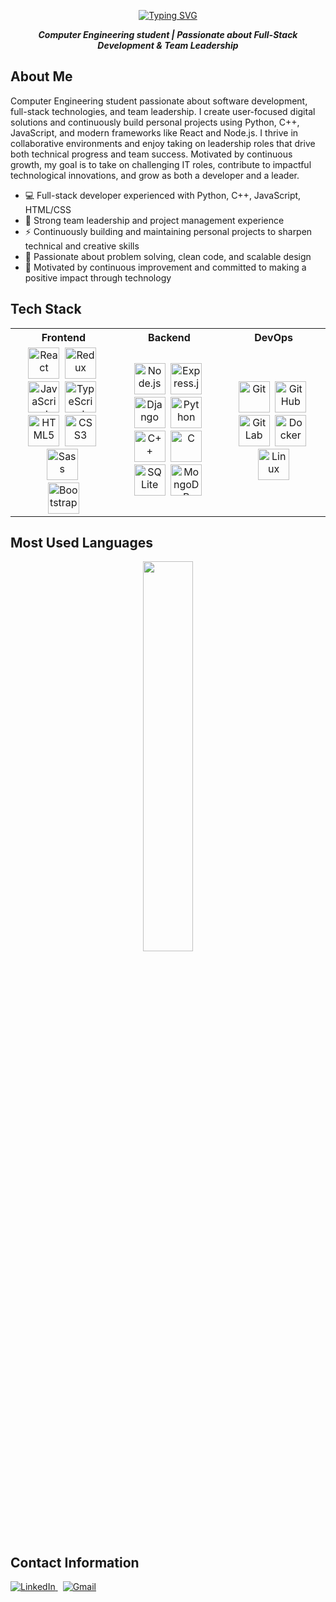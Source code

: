 <p align="center">
  <a href="https://git.io/typing-svg">
    <img src="https://readme-typing-svg.herokuapp.com?font=Ubuntu&weight=700&size=32&pause=1000&color=007ACC&center=true&vCenter=true&width=435&lines=Hi,+I'm+Max+Vilà+Ruiz+%F0%9F%91%8B" alt="Typing SVG" />
  </a>
</p>

<p align="center"><strong><em>
Computer Engineering student | Passionate about Full-Stack Development & Team Leadership
</em></strong></p>


## About Me

Computer Engineering student passionate about software development, full-stack technologies, and team leadership. I create user-focused digital solutions and continuously build personal projects using Python, C++, JavaScript, and modern frameworks like React and Node.js. 
I thrive in collaborative environments and enjoy taking on leadership roles that drive both technical progress and team success.
Motivated by continuous growth, my goal is to take on challenging IT roles, contribute to impactful technological innovations, and grow as both a developer and a leader.

- 💻 Full-stack developer experienced with Python, C++, JavaScript, HTML/CSS
- 👥 Strong team leadership and project management experience
- ⚡️ Continuously building and maintaining personal projects to sharpen technical and creative skills
- 🧩 Passionate about problem solving, clean code, and scalable design
- 🚀 Motivated by continuous improvement and committed to making a positive impact through technology


## Tech Stack

<table>
  <tr>
    <th>Frontend</th>
    <th>Backend</th>
    <th>DevOps</th>
  </tr>

<tr>
  <!-- Frontend -->
  <td align="center">
    <img src="https://cdn.jsdelivr.net/gh/devicons/devicon/icons/react/react-original.svg" width="50" title="React"/>&nbsp;
    <img src="https://cdn.jsdelivr.net/gh/devicons/devicon/icons/redux/redux-original.svg" width="50" title="Redux"/>&nbsp;
    <img src="https://cdn.jsdelivr.net/gh/devicons/devicon/icons/javascript/javascript-original.svg" width="50" title="JavaScript"/>&nbsp;
    <img src="https://cdn.jsdelivr.net/gh/devicons/devicon/icons/typescript/typescript-original.svg" width="50" title="TypeScript"/>&nbsp;
    <br/>
    <img src="https://cdn.jsdelivr.net/gh/devicons/devicon/icons/html5/html5-original.svg" width="50" title="HTML5"/>&nbsp;
    <img src="https://cdn.jsdelivr.net/gh/devicons/devicon/icons/css3/css3-original.svg" width="50" title="CSS3"/>&nbsp;
    <img src="https://cdn.jsdelivr.net/gh/devicons/devicon/icons/sass/sass-original.svg" width="50" title="Sass"/>&nbsp;
    <br/>
    <img src="https://cdn.jsdelivr.net/gh/devicons/devicon/icons/bootstrap/bootstrap-original.svg" width="50" title="Bootstrap"/>
  </td>

  <!-- Backend -->
  <td align="center">
    <img src="https://cdn.jsdelivr.net/gh/devicons/devicon/icons/nodejs/nodejs-original.svg" width="50" title="Node.js"/>&nbsp;
    <img src="https://cdn.jsdelivr.net/gh/devicons/devicon/icons/express/express-original.svg" width="50" title="Express.js"/>&nbsp;
    <img src="https://cdn.jsdelivr.net/gh/devicons/devicon/icons/django/django-plain.svg" width="50" title="Django"/>&nbsp;
    <img src="https://cdn.jsdelivr.net/gh/devicons/devicon/icons/python/python-original.svg" width="50" title="Python"/>&nbsp;
    <br/>
    <img src="https://cdn.jsdelivr.net/gh/devicons/devicon/icons/cplusplus/cplusplus-original.svg" width="50" title="C++"/>&nbsp;
    <img src="https://cdn.jsdelivr.net/gh/devicons/devicon/icons/c/c-original.svg" width="50" title="C"/>&nbsp;
    <img src="https://cdn.jsdelivr.net/gh/devicons/devicon/icons/sqlite/sqlite-original.svg" width="50" title="SQLite"/>&nbsp;
    <img src="https://cdn.jsdelivr.net/gh/devicons/devicon/icons/mongodb/mongodb-original.svg" width="50" title="MongoDB"/>&nbsp;
  </td>

  <!-- DevOps -->
  <td align="center">
    <img src="https://cdn.jsdelivr.net/gh/devicons/devicon/icons/git/git-original.svg" width="50" title="Git"/>&nbsp;
    <img src="https://cdn.jsdelivr.net/gh/devicons/devicon/icons/github/github-original.svg" width="50" title="GitHub"/>&nbsp;
    <img src="https://cdn.jsdelivr.net/gh/devicons/devicon/icons/gitlab/gitlab-original.svg" width="50" title="GitLab"/>&nbsp;
    <img src="https://cdn.jsdelivr.net/gh/devicons/devicon/icons/docker/docker-original.svg" width="50" title="Docker"/>&nbsp;
    <br/>
    <img src="https://cdn.jsdelivr.net/gh/devicons/devicon/icons/linux/linux-original.svg" width="50" title="Linux"/>
  </td>
</tr>
</table>


## Most Used Languages

<p align="center">
  <img src="https://github-readme-stats.vercel.app/api/top-langs/?username=MaxVilaRuiz&layout=compact&theme=tokyonight" width="40%" />
</p>


## Contact Information

<a href="https://www.linkedin.com/in/max-vilà-ruiz-6ab328356" target="_blank" style="margin-right: 8px;">
  <img src="https://img.shields.io/badge/linkedin-0A66C2?style=for-the-badge&logo=linkedin&logoColor=white" alt="LinkedIn" />
</a>
<a href="mailto:maxvilaruiz123@gmail.com" target="_blank">
  <img src="https://img.shields.io/badge/gmail-D14836?style=for-the-badge&logo=gmail&logoColor=white" alt="Gmail" />
</a>